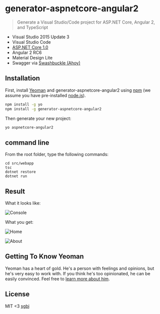 # generator-aspnetcore-angular2
> Generate a Visual Studio/Code project for ASP.NET Core, Angular 2, and TypeScript

* Visual Studio 2015 Update 3
* Visual Studio Code
* [ASP.NET Core 1.0](https://www.microsoft.com/net/core)
* Angular 2 RC6
* Material Design Lite
* Swagger via [Swashbuckle (Ahoy)](https://github.com/domaindrivendev/Ahoy)


## Installation

First, install [Yeoman](http://yeoman.io) and generator-aspnetcore-angular2 using [npm](https://www.npmjs.com/) (we assume you have pre-installed [node.js](https://nodejs.org/)).

```bash
npm install -g yo
npm install -g generator-aspnetcore-angular2
```

Then generate your new project:

```bash
yo aspnetcore-angular2
```

## command line

From the root folder, type the following commands:

```
cd src/webapp
tsc
dotnet restore
dotnet run
```

## Result

What it looks like:

![Console](https://raw.githubusercontent.com/sgbj/generator-aspnetcore-angular2/master/screenshots/console.png)

What you get:

![Home](https://raw.githubusercontent.com/sgbj/generator-aspnetcore-angular2/master/screenshots/home.png)

![About](https://raw.githubusercontent.com/sgbj/generator-aspnetcore-angular2/master/screenshots/about.png)

## Getting To Know Yeoman

Yeoman has a heart of gold. He&#39;s a person with feelings and opinions, but he&#39;s very easy to work with. If you think he&#39;s too opinionated, he can be easily convinced. Feel free to [learn more about him](http://yeoman.io/).

## License

MIT <3 [sgbj](https://github.com/sgbj)
